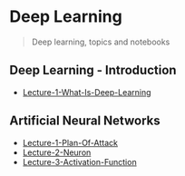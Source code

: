 # Deep Learning

> Deep learning, topics and notebooks

## Deep Learning - Introduction 
* [Lecture-1-What-Is-Deep-Learning](https://www.udemy.com/course/machinelearning/learn/lecture/6760400#overview)

## Artificial Neural Networks
* [Lecture-1-Plan-Of-Attack](https://www.udemy.com/course/machinelearning/learn/lecture/6760378#overview)
* [Lecture-2-Neuron](https://www.udemy.com/course/machinelearning/learn/lecture/6760380#overview)
* [Lecture-3-Activation-Function](https://www.udemy.com/course/machinelearning/learn/lecture/6760384#overview)
